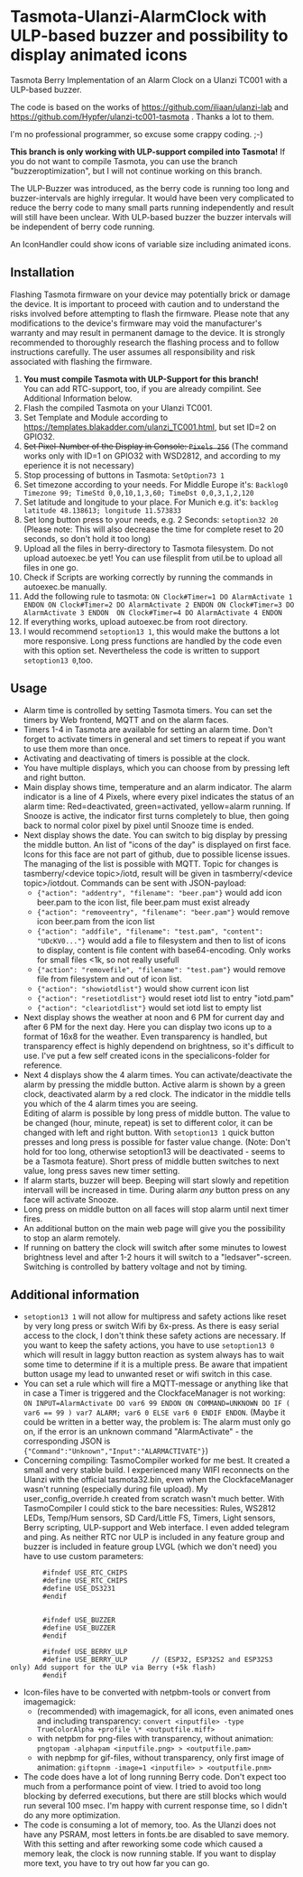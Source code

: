# Tasmota-Ulanzi-AlarmClock with ULP-based buzzer and possibility to display animated icons
Tasmota Berry Implementation of an Alarm Clock on a Ulanzi TC001 with a ULP-based buzzer.

The code is based on the works of https://github.com/iliaan/ulanzi-lab and https://github.com/Hypfer/ulanzi-tc001-tasmota . Thanks a lot to them.

I'm no professional programmer, so excuse some crappy coding. ;-)

**This branch is only working with ULP-support compiled into Tasmota!** If you do not want to compile Tasmota, you can use the branch "buzzeroptimization", but I will not continue working on this branch.

The ULP-Buzzer was introduced, as the berry code is running too long and buzzer-intervals are highly irregular. It would have been very complicated to reduce the berry code to many small parts running independently and result will still have been unclear. With ULP-based buzzer the buzzer intervals will be independent of berry code running.

An IconHandler could show icons of variable size including animated icons.

## Installation
Flashing Tasmota firmware on your device may potentially brick or damage the device. It is important to proceed with caution and to understand the risks involved before attempting to flash the firmware. Please note that any modifications to the device's firmware may void the manufacturer's warranty and may result in permanent damage to the device. It is strongly recommended to thoroughly research the flashing process and to follow instructions carefully. The user assumes all responsibility and risk associated with flashing the firmware.

1. **You must compile Tasmota with ULP-Support for this branch!**  
You can add RTC-support, too, if you are already compilint. See Additional Information below.
2. Flash the compiled Tasmota on your Ulanzi TC001.
3. Set Template and Module according to https://templates.blakadder.com/ulanzi_TC001.html, but set ID=2 on GPIO32.
4. ~~Set Pixel-Number of the Display in Console: `Pixels 256`~~ (The command works only with ID=1 on GPIO32 with WSD2812, and according to my eperience it is not necessary)
5. Stop processing of buttons in Tasmota: `SetOption73 1`
6. Set timezone according to your needs. For Middle Europe it's: `Backlog0 Timezone 99; TimeStd 0,0,10,1,3,60; TimeDst 0,0,3,1,2,120`
7. Set latitude and longitude to your place. For Munich e.g. it's: `backlog latitude 48.138613; longitude 11.573833`
8. Set long button press to your needs, e.g. 2 Seconds: `setoption32 20` (Please note: This will also decrease the time for complete reset to 20 seconds, so don't hold it too long)
9. Upload all the files in berry-directory to Tasmota filesystem. Do not upload autoexec.be yet! You can use filesplit from util.be to upload all files in one go.
10. Check if Scripts are working correctly by running the commands in autoexec.be manually.
11. Add the following rule to tasmota: `ON Clock#Timer=1 DO AlarmActivate 1 ENDON ON Clock#Timer=2 DO AlarmActivate 2 ENDON ON Clock#Timer=3 DO AlarmActivate 3 ENDON  ON Clock#Timer=4 DO AlarmActivate 4 ENDON ` 
12. If everything works, upload autoexec.be from root directory.
13. I would recommend `setoption13 1`, this would make the buttons a lot more responsive. Long press functions are handled by the code even with this option set. Nevertheless the code is written to support `setoption13 0`,too.


## Usage
- Alarm time is controlled by setting Tasmota timers. You can set the timers by Web frontend, MQTT and on the alarm faces.
- Timers 1-4 in Tasmota are available for setting an alarm time. Don't forget to activate timers in general and set timers to repeat if you want to use them more than once.
- Activating and deactivating of timers is possible at the clock.
- You have multiple displays, which you can choose from by pressing left and right button.
- Main display shows time, temperature and an alarm indicator. The alarm indicator is a line of 4 Pixels, where every pixel indicates the status of an alarm time: Red=deactivated, green=activated, yellow=alarm running. If Snooze is active, the indicator first turns completely to blue, then going back to normal color pixel by pixel until Snooze time is ended.
- Next display shows the date. You can switch to big display by pressing the middle button. An list of "icons of the day" is displayed on first face. Icons for this face are not part of github, due to possible license issues. The managing of the list is possible with MQTT. Topic for changes is tasmberry/\<device topic\>/iotd, result will be given in tasmberry/\<device topic\>/iotdout. Commands can be sent with JSON-payload:
  - `{"action": "addentry", "filename": "beer.pam"}` would add icon beer.pam to the icon list, file beer.pam must exist already
  - `{"action": "removeentry", "filename": "beer.pam"}` would remove icon beer.pam from the icon list
  - `{"action": "addfile", "filename": "test.pam", "content": "UDcKV0..."}` would add a file to filesystem and then to list of icons to display, content is file content with base64-encoding. Only works for small files <1k, so not really usefull
  - `{"action": "removefile", "filename": "test.pam"}` would remove file from filesystem and out of icon list.
  - `{"action": "showiotdlist"}` would show current icon list
  - `{"action": "resetiotdlist"}` would reset iotd list to entry "iotd.pam" 
  - `{"action": "cleariotdlist"}` would set iotd list to empty list
- Next display shows the weather at noon and 6 PM for current day and after 6 PM for the next day. Here you can display two icons up to a format of 16x8 for the weather. Even transparency is handled, but transparency effect is highly dependend on brightness, so it's difficult to use. I've put a few self created icons in the specialicons-folder for reference. 
- Next 4 displays show the 4 alarm times. You can activate/deactivate the alarm by pressing the middle button. Active alarm is shown by a green clock, deactivated alarm by a red clock. The indicator in the middle tells you which of the 4 alarm times you are seeing.  
Editing of alarm is possible by long press of middle button. The value to be changed (hour, minute, repeat) is set to different color, it can be changed with left and right button. With `setoption13 1` quick button presses and long press is possible for faster value change. (Note: Don't hold for too long, otherwise setoption13 will be deactivated - seems to be a Tasmota feature). Short press of middle butten switches to next value, long press saves new timer setting. 
- If alarm starts, buzzer will beep. Beeping will start slowly and repetition intervall will be increased in time. During alarm *any* button press on any face will activate Snooze.
- Long press on middle button on all faces will stop alarm until next timer fires.
- An additional button on the main web page will give you the possibility to stop an alarm remotely.
- If running on battery the clock will switch after some minutes to lowest brightness level and after 1-2 hours it will switch to a "ledsaver"-screen. Switching is controlled by battery voltage and not by timing.



## Additional information
- `setoption13 1` will not allow for multipress and safety actions like reset by very long press or switch Wifi by 6x-press. As there is easy serial access to the clock, I don't think these safety actions are necessary. If you want to keep the safety actions, you have to use `setoption13 0` which will result in laggy button reaction as system always has to wait some time to determine if it is a multiple press. Be aware that impatient button usage my lead to unwanted reset or wifi switch in this case.  
- You can set a rule which will fire a MQTT-message or anything like that in case a Timer is triggered and the ClockfaceManager is not working: `ON INPUT=AlarmActivate DO var6 99 ENDON ON COMMAND=UNKNOWN DO IF ( var6 == 99 ) var7 ALARM; var6 0 ELSE var6 0 ENDIF ENDON`. (Maybe it could be written in a better way, the problem is: The alarm must only go on, if the error is an unknown command "AlarmActivate" - the corresponding JSON is `{"Command":"Unknown","Input":"ALARMACTIVATE"}`)
- Concerning compiling: TasmoCompiler worked for me best. It created a small and very stable build. I experienced many WIFI reconnects on the Ulanzi with the official tasmota32.bin, even when the ClockfaceManager wasn't running (especially during file upload). My user_config_override.h created from scratch wasn't much better. With TasmoCompiler I could stick to the bare necessities: Rules, WS2812 LEDs, Temp/Hum sensors, SD Card/Little FS, Timers, Light sensors, Berry scripting, ULP-support and Web interface. I even added telegram and ping. As neither RTC nor ULP is included in any feature group and buzzer is included in feature group LVGL (which we don't need) you have to use custom parameters:
```    
        #ifndef USE_RTC_CHIPS
        #define USE_RTC_CHIPS
        #define USE_DS3231
        #endif


        #ifndef USE_BUZZER
        #define USE_BUZZER
        #endif
        
        #ifndef USE_BERRY_ULP 
        #define USE_BERRY_ULP      // (ESP32, ESP32S2 and ESP32S3 only) Add support for the ULP via Berry (+5k flash)
        #endif
```
- Icon-files have to be converted with netpbm-tools or convert from imagemagick:
  - (recommended) with imagemagick, for all icons, even animated ones and including transparency: `convert <inputfile> -type TrueColorAlpha +profile \* <outputfile.miff>`
  - with netpbm for png-files with transparency, without animation: `pngtopam -alphapam <inputfile.png> > <outputfile.pam>`
  - with nepbmp for gif-files, without transparency, only first image of animation: `giftopnm -image=1 <inputfile> > <outputfile.pnm>`
- The code does have a lot of long running Berry code. Don't expect too much from a performance point of view. I tried to avoid too long blocking by deferred executions, but there are still blocks which would run several 100 msec. I'm happy with current response time, so I didn't do any more optimization.
- The code is consuming a lot of memory, too. As the Ulanzi does not have any PSRAM, most letters in fonts.be are disabled to save memory. With this setting and after reworking some code which caused a memory leak, the clock is now running stable. 
If you want to display more text, you have to try out how far you can go.
 



